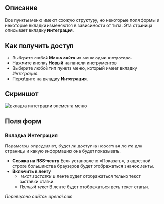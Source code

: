<!-- Filename: Help6.x:Menu_Item_Integration / Display title: Интеграция пунктов меню  -->

## Описание

Все пункты меню имеют схожую структуру, но некоторые поля формы и некоторые вкладки изменяются в зависимости от типа. Эта страница описывает вкладку **Интеграция**. 

## Как получить доступ

* Выберите любой **Меню сайта** из меню администратора.
* Нажмите кнопку **Новый** на панели инструментов.
* Выберите любой тип пункта меню, который имеет вкладку *Интеграция*.
* Перейдите на вкладку **Интеграция**.

## Скриншот

![вкладка интеграции элемента меню](../../../ru/images/menu-items-common/menu-item-category-blog-integration.png)

## Поля форм

### Вкладка Интеграция

Параметры определяют, будет ли доступна новостная лента для страницы и какую информацию она будет показывать.

- **Ссылка на RSS-ленту** Если установлено «Показать», в адресной строке большинства браузеров будет отображаться значок ленты.
- **Включить в ленту**
  - *Текст заставки* В ленте будет отображаться только текст заставки статьи.
  - *Полный текст* В ленте будет отображаться весь текст статьи.

*Переведено сайтом openai.com*

